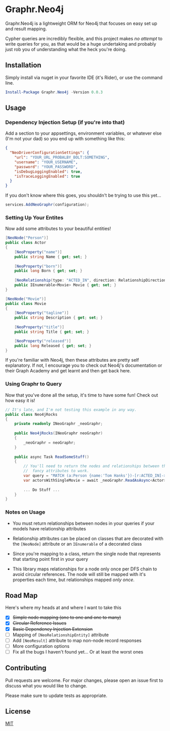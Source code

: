 # Graphr.Neo4j

Graphr.Neo4j is a lightweight ORM for Neo4j that focuses on easy set up and result
mapping.

Cypher queries are incredibly flexible, and this project makes _no attempt_
to write queries for you, as that would be a huge undertaking and probably just rob
you of understanding what the heck you're doing.

## Installation

Simply install via nuget in your favorite IDE (it's Rider), or use the command line.

```powershell
Install-Package Graphr.Neo4j -Version 0.0.3
```

## Usage

### Dependency Injection Setup (if you're into that)
Add a section to your appsettings, environment variables, or whatever else (I'm not
your dad) so you end up with something like this:
```json
{
  "NeoDriverConfigurationSettings": {
    "url": "YOUR_URL_PROBALBY_BOLT:SOMETHING",
    "username": "YOUR_USERNAME",
    "password": "YOUR_PASSWORD",
    "isDebugLoggingEnabled": true,
    "isTraceLoggingEnabled": true
  }
}
```
If you don't know where this goes, you shouldn't be trying to use this yet...
```c#
services.AddNeoGraphr(configuration);
```

### Setting Up Your Entites
Now add some attributes to your beautiful entities!
```c#
[NeoNode("Person")]
public class Actor 
{
    [NeoProperty("name")]
    public string Name { get; set; }
    
    [NeoProperty("born")]
    public long Born { get; set; }
    
    [NeoRelationship(type: "ACTED_IN", direction: RelationshipDirection.Outgoing)]
    public IEnumerable<Movie> Movie { get; set; }
}

[NeoNode("Movie")]
public class Movie
{
    [NeoProperty("tagline")]
    public string Description { get; set; }
    
    [NeoProperty("title")]
    public string Title { get; set; }

    [NeoProperty("released")]
    public long Released { get; set; }
}
```
If you're familiar with Neo4j, then these attributes are pretty self explanatory. If
not, I encourage you to check out Neo4j's documentation or their Graph Academy and
get learnt and then get back here.

### Using Graphr to Query
Now that you've done all the setup, it's time to have some fun! Check out how easy it
is! 

```c#
// It's late, and I'm not testing this example in any way.
public class Neo4jRocks
{
    private readonly INeoGraphr _neoGraphr;
    
    public Neo4jRocks(INeoGraphr neoGraphr)
    {
        _neoGraphr = neoGraphr;
    }
    
    public async Task ReadSomeStuff()
    {
        // You'll need to return the nodes and relationships between them for those
        //  fancy attributes to work.
        var query = "MATCH (a:Person {name:'Tom Hanks'})-[r:ACTED_IN]->(m:Movie) RETURN a, collect(r), collect(m)";
        var actorsWithSingleMovie = await _neoGraphr.ReadAsAsync<Actor>(query);
        
        ... Do Stuff ...
    }
}
```

### Notes on Usage

- You must return relationships between nodes in your queries if your models have 
  relationship attributes
  
- Relationship attributes can be placed on classes that are decorated with the 
  `[NeoNode]` attribute or an `IEnumerable` of a decorated class
  
- Since you're mapping to a class, return the single node that represents that starting
  point first in your query
  
- This library maps relationships for a node only once per DFS chain to avoid circular
  references. The node will still be mapped with it's properties each time, but
  relationships mapped _only once_.
  
## Road Map
Here's where my heads at and where I want to take this
- [x] ~~Simple node mapping (one to one and one to many)~~
- [x] ~~Circular Reference Issues~~
- [x] ~~Basic Dependency Injection Extension~~
- [ ] Mapping of `[NeoRelationshipEntity]` attribute
- [ ] Add `[NeoResult]` attribute to map non-node record responses
- [ ] More configuration options
- [ ] Fix all the bugs I haven't found yet... Or at least the worst ones

## Contributing
Pull requests are welcome. For major changes, please open an issue first to discuss what you would like to change.

Please make sure to update tests as appropriate.

## License
[MIT](https://choosealicense.com/licenses/mit/)
